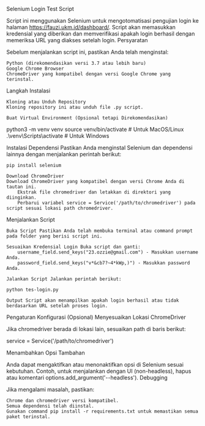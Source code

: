 Selenium Login Test Script

Script ini menggunakan Selenium untuk mengotomatisasi pengujian login ke halaman https://fauzi.ukm.id/dashboard/. Script akan memasukkan kredensial yang diberikan dan memverifikasi apakah login berhasil dengan memeriksa URL yang diakses setelah login.
Persyaratan

Sebelum menjalankan script ini, pastikan Anda telah menginstal:

    Python (direkomendasikan versi 3.7 atau lebih baru)
    Google Chrome Browser
    ChromeDriver yang kompatibel dengan versi Google Chrome yang terinstal.

Langkah Instalasi

    Kloning atau Unduh Repository
    Kloning repository ini atau unduh file .py script.

    Buat Virtual Environment (Opsional tetapi Direkomendasikan)

python3 -m venv venv
source venv/bin/activate  # Untuk MacOS/Linux
.\venv\Scripts\activate   # Untuk Windows

Instalasi Dependensi
Pastikan Anda menginstal Selenium dan dependensi lainnya dengan menjalankan perintah berikut:

    pip install selenium

    Download ChromeDriver
    Download ChromeDriver yang kompatibel dengan versi Chrome Anda di tautan ini.
        Ekstrak file chromedriver dan letakkan di direktori yang diinginkan.
        Perbarui variabel service = Service('/path/to/chromedriver') pada script sesuai lokasi path chromedriver.

Menjalankan Script

    Buka Script Pastikan Anda telah membuka terminal atau command prompt pada folder yang berisi script ini.

    Sesuaikan Kredensial Login Buka script dan ganti:
        username_field.send_keys("23.ozzie@gmail.com") - Masukkan username Anda.
        password_field.send_keys("v*&cb7?~4*kWp,)") - Masukkan password Anda.

    Jalankan Script Jalankan perintah berikut:

    python tes-login.py

    Output Script akan menampilkan apakah login berhasil atau tidak berdasarkan URL setelah proses login.

Pengaturan Konfigurasi (Opsional)
Menyesuaikan Lokasi ChromeDriver

Jika chromedriver berada di lokasi lain, sesuaikan path di baris berikut:

service = Service('/path/to/chromedriver')

Menambahkan Opsi Tambahan

Anda dapat mengaktifkan atau menonaktifkan opsi di Selenium sesuai kebutuhan. Contoh, untuk menjalankan dengan UI (non-headless), hapus atau komentari options.add_argument('--headless').
Debugging

Jika mengalami masalah, pastikan:

    Chrome dan chromedriver versi kompatibel.
    Semua dependensi telah diinstal.
    Gunakan command pip install -r requirements.txt untuk memastikan semua paket terinstal.
